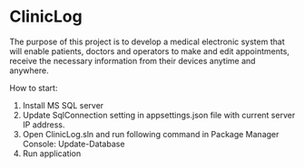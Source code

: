# ClinicLog

The purpose of this project is to develop a medical electronic system that will enable patients, doctors and operators to make and edit appointments, receive the necessary information from their devices anytime and anywhere.

How to start:
1.	Install MS SQL server
2.	Update SqlConnection setting in appsettings.json file with current server IP address.
3.	Open ClinicLog.sln and run following command in Package Manager Console:
    	Update-Database
4.	Run application


